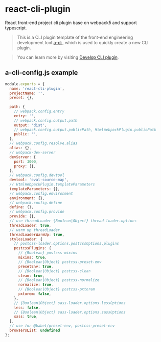 # react-cli-plugin

React front-end project cli plugin base on webpack5 and support typescript.

>This is a CLI plugin template of the front-end engineering development tool [a-cli](https://github.com/a-cli/a-cli),
which is used to quickly create a new CLI plugin.

>You can learn more by visiting [Develop CLI plugin](https://github.com/a-cli/a-cli#Develop-CLI-plugin).

## a-cli-config.js example

```javascript
module.exports = {
  name: 'react-cli-plugin',
  projectName: '',
  preset: {},
  
  path: {
    // webpack.config.entry
    entry: '',
    // webpack.config.output.path
    output: 'dist',
    // webpack.config.output.publicPath, HtmlWebpackPlugin.publicPath
    public: '',
  },
  // webpack.config.resolve.alias
  alias: {},
  // webpack-dev-server
  devServer: {
    port: 3000,
    proxy: {},
  },
  // webpack.config.devtool
  devtool: 'eval-source-map',
  // HtmlWebpackPlugin.templateParameters
  templateParameters: {},
  // webpack.config.environment
  environment: {},
  // webpack.config.define
  define: {},
  // webpack.config.provide
  provide: {},
  // use threadLoader {Boolean|Object} thread-loader.options
  threadLoader: true,
  // warm up threadLoader
  threadLoaderWarmUp: true,
  stylesLoader: {
    // postcss-loader.options.postcssOptions.plugins
    postcssPlugins: {
      // {Boolean} postcss-mixins
      mixins: true,
      // {Boolean|Object} postcss-preset-env
      presetEnv: true,
      // {Boolean|Object} postcss-clean
      clean: true,
      // {Boolean|Object} postcss-normalize
      normalize: true,
      // {Boolean|Object} postcss-pxtorem
      pxtorem: false,
    },
    // {Boolean|Object} sass-loader.options.lessOptions
    less: false,
    // {Boolean|Object} sass-loader.options.sassOptions
    sass: true,
  },
  // use for @babel/preset-env, postcss-preset-env
  browsersList: undefined
};

```
